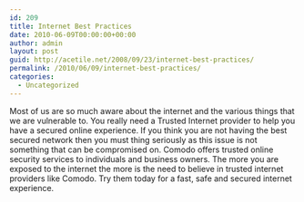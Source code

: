 ```yaml
---
id: 209
title: Internet Best Practices
date: 2010-06-09T00:00:00+00:00
author: admin
layout: post
guid: http://acetile.net/2008/09/23/internet-best-practices/
permalink: /2010/06/09/internet-best-practices/
categories:
  - Uncategorized
---
```

Most of us are so much aware about the internet and the various things that we are vulnerable to. You really need a Trusted Internet provider to help you have a secured online experience. If you think you are not having the best secured network then you must thing seriously as this issue is not something that can be compromised on. Comodo offers trusted online security services to individuals and business owners. The more you are exposed to the internet the more is the need to believe in trusted internet providers like Comodo. Try them today for a fast, safe and secured internet experience.